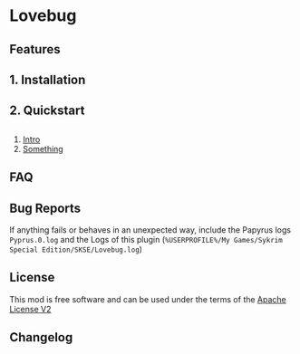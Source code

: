 # Lovebug

## Features

## 1. Installation

## 2. Quickstart

##

1. [Intro](./doc/1-Intro.md)
2. [Something](./doc/2-Something.md)

## FAQ

## Bug Reports

If anything fails or behaves in an unexpected way, include the Papyrus logs `Pyprus.0.log` and the Logs of this plugin (`%USERPROFILE%/My Games/Sykrim Special Edition/SKSE/Lovebug.log`)

## License

This mod is free software and can be used under the terms of the [Apache License V2](LICENSE) 

## Changelog
